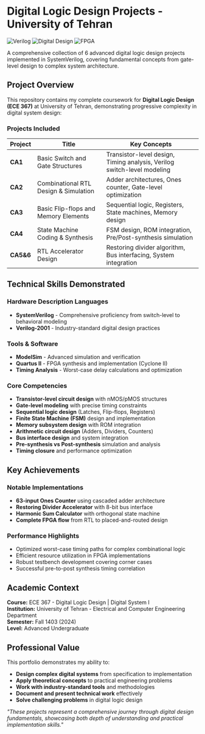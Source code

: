 # Digital Logic Design Projects - University of Tehran

![Verilog](https://img.shields.io/badge/Verilog-SystemVerilog-blue) ![Digital Design](https://img.shields.io/badge/Digital-Logic_Design-green) ![FPGA](https://img.shields.io/badge/FPGA-Quartus_II-orange)

A comprehensive collection of 6 advanced digital logic design projects implemented in SystemVerilog, covering fundamental concepts from gate-level design to complex system architecture.

## Project Overview

This repository contains my complete coursework for **Digital Logic Design (ECE 367)** at University of Tehran, demonstrating progressive complexity in digital system design:

### Projects Included

| Project | Title | Key Concepts |
|---------|-------|--------------|
| **CA1** | Basic Switch and Gate Structures | Transistor-level design, Timing analysis, Verilog switch-level modeling |
| **CA2** | Combinational RTL Design & Simulation | Adder architectures, Ones counter, Gate-level optimization |
| **CA3** | Basic Flip-flops and Memory Elements | Sequential logic, Registers, State machines, Memory design |
| **CA4** | State Machine Coding & Synthesis | FSM design, ROM integration, Pre/Post-synthesis simulation |
| **CA5&6** | RTL Accelerator Design | Restoring divider algorithm, Bus interfacing, System integration |

## Technical Skills Demonstrated

### Hardware Description Languages
- **SystemVerilog** - Comprehensive proficiency from switch-level to behavioral modeling
- **Verilog-2001** - Industry-standard digital design practices

### Tools & Software
- **ModelSim** - Advanced simulation and verification
- **Quartus II** - FPGA synthesis and implementation (Cyclone II)
- **Timing Analysis** - Worst-case delay calculations and optimization

### Core Competencies
- **Transistor-level circuit design** with nMOS/pMOS structures
- **Gate-level modeling** with precise timing constraints
- **Sequential logic design** (Latches, Flip-flops, Registers)
- **Finite State Machine (FSM)** design and implementation
- **Memory subsystem design** with ROM integration
- **Arithmetic circuit design** (Adders, Dividers, Counters)
- **Bus interface design** and system integration
- **Pre-synthesis vs Post-synthesis** simulation and analysis
- **Timing closure** and performance optimization


## Key Achievements

### Notable Implementations
- **63-input Ones Counter** using cascaded adder architecture
- **Restoring Divider Accelerator** with 8-bit bus interface
- **Harmonic Sum Calculator** with orthogonal state machine
- **Complete FPGA flow** from RTL to placed-and-routed design

### Performance Highlights
- Optimized worst-case timing paths for complex combinational logic
- Efficient resource utilization in FPGA implementations
- Robust testbench development covering corner cases
- Successful pre-to-post synthesis timing correlation

## Academic Context

**Course:** ECE 367 - Digital Logic Design | Digital System I  
**Institution:** University of Tehran - Electrical and Computer Engineering Department  
**Semester:** Fall 1403 (2024)  
**Level:** Advanced Undergraduate


## Professional Value

This portfolio demonstrates my ability to:
- **Design complex digital systems** from specification to implementation
- **Apply theoretical concepts** to practical engineering problems
- **Work with industry-standard tools** and methodologies
- **Document and present technical work** effectively
- **Solve challenging problems** in digital logic design

*"These projects represent a comprehensive journey through digital design fundamentals, showcasing both depth of understanding and practical implementation skills."*
